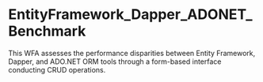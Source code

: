 # EntityFramework_Dapper_ADONET_Benchmark
This WFA assesses the performance disparities between
Entity Framework, Dapper, and ADO.NET ORM tools
through a form-based interface conducting CRUD
operations.
